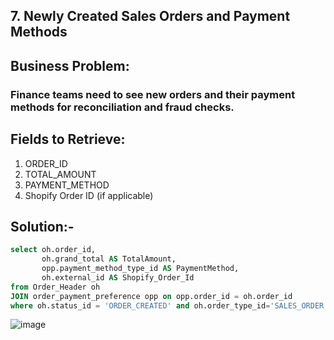 ## 7. Newly Created Sales Orders and Payment Methods
## Business Problem:
### Finance teams need to see new orders and their payment methods for reconciliation and fraud checks.

## Fields to Retrieve:

1. ORDER_ID
2. TOTAL_AMOUNT
3. PAYMENT_METHOD
4. Shopify Order ID (if applicable)

## Solution:-
```sql
select oh.order_id,
       oh.grand_total AS TotalAmount,
       opp.payment_method_type_id AS PaymentMethod,
       oh.external_id AS Shopify_Order_Id
from Order_Header oh
JOIN order_payment_preference opp on opp.order_id = oh.order_id
where oh.status_id = 'ORDER_CREATED' and oh.order_type_id='SALES_ORDER';

```
![image](https://github.com/user-attachments/assets/22fbdd91-a04f-40eb-af57-f7763db5e55c)

